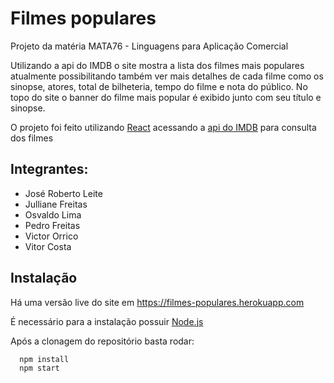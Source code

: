 
# Filmes populares  

Projeto da matéria MATA76 - Linguagens para Aplicação Comercial 

Utilizando a api do IMDB o site mostra a lista dos filmes mais populares
atualmente possibilitando também ver mais detalhes de cada filme como 
os sinopse, atores, total de bilheteria, tempo do filme e nota do público. No topo do site o banner do filme mais popular é exibido junto com seu título e sinopse.

O projeto foi feito utilizando [React](https://pt-br.reactjs.org) 
acessando a [api do IMDB](https://developer.imdb.com/documentation)  para consulta dos filmes 

## Integrantes:

* José Roberto Leite
* Julliane Freitas
* Osvaldo Lima
* Pedro Freitas
* Victor Orrico
* Vitor Costa

## Instalação
Há uma versão live do site em https://filmes-populares.herokuapp.com

É necessário para a instalação possuir [Node.js](https://nodejs.org/en/)

Após a clonagem do repositório basta rodar:
```bash
  npm install
  npm start
```
